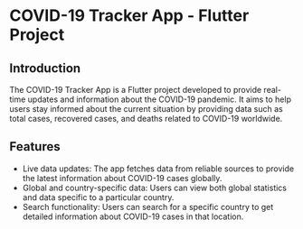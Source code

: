 # COVID-19 Tracker App - Flutter Project

## Introduction

The COVID-19 Tracker App is a Flutter project developed to provide real-time updates and information about the COVID-19 pandemic. It aims to help users stay informed about the current situation by providing data such as total cases, recovered cases, and deaths related to COVID-19 worldwide.

## Features

- Live data updates: The app fetches data from reliable sources to provide the latest information about COVID-19 cases globally.
- Global and country-specific data: Users can view both global statistics and data specific to a particular country.
- Search functionality: Users can search for a specific country to get detailed information about COVID-19 cases in that location.
